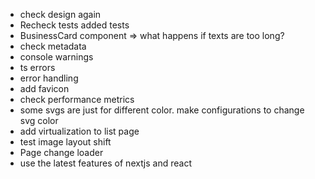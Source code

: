 - check design again
- Recheck tests added tests
- BusinessCard component => what happens if texts are too long?
- check metadata
- console warnings
- ts errors
- error handling
- add favicon
- check performance metrics
- some svgs are just for different color. make configurations to change svg color
- add virtualization to list page
- test image layout shift
- Page change loader
- use the latest features of nextjs and react
